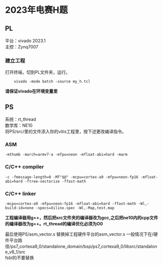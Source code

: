 # 2023年电赛H题
## PL
平台：vivado 2023.1  
主控：Zynq7007
### 建立工程
打开终端，切到PL文件夹，运行。
~~~
    vivado -mode batch -source my_h.tcl
~~~
**请保证vivado在环境变量里**

## PS
系统：rt_thread  
数学库：NE10  
将PS/src/里的文件添入你的vitis工程里，按下述更改编译指令。
### ASM
~~~
-mthumb -march=armv7-a -mfpu=neon -mfloat-abi=hard -marm
~~~

### C/C++ compiler
~~~
-c -fmessage-length=0 -MT"$@" -mcpu=cortex-a9 -mfpu=neon-fp16 -mfloat-abi=hard -ftree-vectorize -ffast-math
~~~

### C/C++ linker
~~~
-mcpu=cortex-a9 -mfpu=neon-fp16 -mfloat-abi=hard -ffast-math -Wl,-build-id=none -specs=Xilinx.spec -Wl,-Map,test.map
~~~
**工程编译器用g++，然后把src文件夹的编译器改为gcc,之后把ne10内的cpp文件的编译器改为g++。rt_thread的编译优化必须为O0**

最后使用PS/asm_vector.s 替换掉工程硬件平台的asm_vector.s 一般情况下在/硬件平台路径/ps7_cortexa9_0/standalone_domain/bsp/ps7_cortexa9_0/libsrc/standalone_v8_1/src  
fsbl的不要替换
